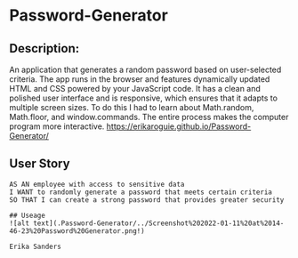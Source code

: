 # Password-Generator
## Description:
An application that generates a random password based on user-selected criteria. The app runs in the browser and features dynamically updated HTML and CSS powered by your JavaScript code. It has a clean and polished user interface and is responsive, which ensures that it adapts to multiple screen sizes.
To do this I had to learn about Math.random, Math.floor, and window.commands. The entire process makes the computer program more interactive.
https://erikaroguie.github.io/Password-Generator/
## User Story
```
AS AN employee with access to sensitive data
I WANT to randomly generate a password that meets certain criteria
SO THAT I can create a strong password that provides greater security

## Useage
![alt text](.Password-Generator/../Screenshot%202022-01-11%20at%2014-46-23%20Password%20Generator.png!)

Erika Sanders